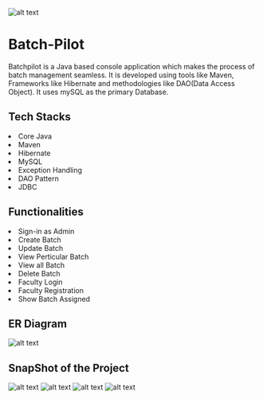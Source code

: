 ![alt text](https://github.com/VikashBhuyan/greedy-roof-9177/blob/main/logoB.PNG)
<h1> Batch-Pilot </h1>
Batchpilot is a Java based console application which makes the process of batch management seamless. It is developed using tools like Maven, Frameworks like Hibernate and methodologies like DAO(Data Access Object). It uses mySQL as the primary Database. 
<h2>Tech Stacks</h2>
<li>Core Java</ul>
<li>Maven</ul>
<li>Hibernate</ul>
<li>MySQL</ul>  
<li>Exception Handling</ul>
<li>DAO Pattern</ul>
<li>JDBC</ul>

<h2>Functionalities</h2>
<li>Sign-in as Admin</li>
<li>Create Batch</li>
<li>Update Batch</li>
<li>View Perticular Batch</li>
<li>View all Batch</li>  
<li>Delete Batch</li>
<li>Faculty Login</li>
<li>Faculty Registration</li>
<li>Show Batch Assigned</li>
<h2> ER Diagram </h2>

![alt text](https://github.com/VikashBhuyan/greedy-roof-9177/blob/main/batchpilot.PNG)
<h2>SnapShot of the Project</h2>

![alt text](https://github.com/VikashBhuyan/greedy-roof-9177/blob/main/img1.PNG)
![alt text](https://github.com/VikashBhuyan/greedy-roof-9177/blob/main/img2.PNG)
![alt text](https://github.com/VikashBhuyan/greedy-roof-9177/blob/main/img3.PNG)
![alt text](https://github.com/VikashBhuyan/greedy-roof-9177/blob/main/img4.PNG)
